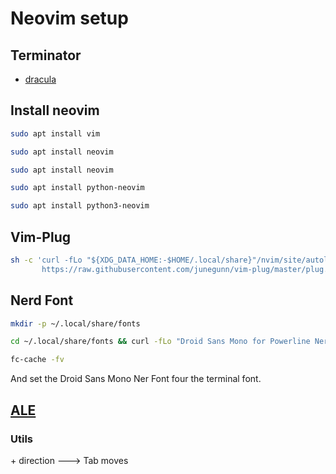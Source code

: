 # Neovim setup


## Terminator

 - [dracula](https://draculatheme.com/terminator)

## Install neovim

```bash
sudo apt install vim

sudo apt install neovim

sudo apt install neovim

sudo apt install python-neovim

sudo apt install python3-neovim
```

## Vim-Plug

```bash
sh -c 'curl -fLo "${XDG_DATA_HOME:-$HOME/.local/share}"/nvim/site/autoload/plug.vim --create-dirs \
       https://raw.githubusercontent.com/junegunn/vim-plug/master/plug.vim'
```

## Nerd Font

```bash
mkdir -p ~/.local/share/fonts

cd ~/.local/share/fonts && curl -fLo "Droid Sans Mono for Powerline Nerd Font Complete.otf" https://github.com/ryanoasis/nerd-fonts/raw/master/patched-fonts/DroidSansMono/complete/Droid%20Sans%20Mono%20Nerd%20Font%20Complete.otf

fc-cache -fv
```

And set the Droid Sans Mono Ner Font four the terminal font.

## [ALE](https://github.com/dense-analysis/ale)


### Utils

<C-w> + direction ---> Tab moves